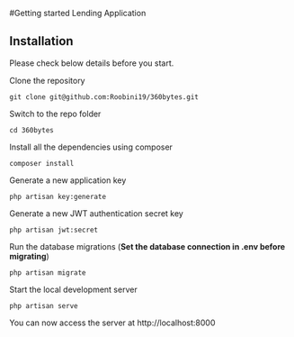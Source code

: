 #Getting started Lending Application

## Installation

Please check below details before you start.

Clone the repository

    git clone git@github.com:Roobini19/360bytes.git

Switch to the repo folder

    cd 360bytes

Install all the dependencies using composer

    composer install

Generate a new application key

    php artisan key:generate

Generate a new JWT authentication secret key

    php artisan jwt:secret

Run the database migrations (**Set the database connection in .env before migrating**)

    php artisan migrate

Start the local development server

    php artisan serve

You can now access the server at http://localhost:8000
